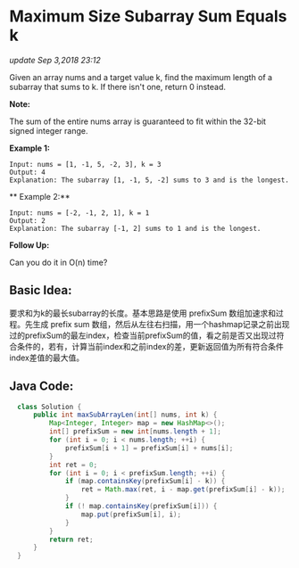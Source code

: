# Maximum Size Subarray Sum Equals k

_update Sep 3,2018 23:12_

Given an array nums and a target value k, find the maximum length of a subarray that sums to k. If there isn't one, return 0 instead.

**Note:**

The sum of the entire nums array is guaranteed to fit within the 32-bit signed integer range.

**Example 1:**

```
Input: nums = [1, -1, 5, -2, 3], k = 3
Output: 4
Explanation: The subarray [1, -1, 5, -2] sums to 3 and is the longest.
```

** Example 2:**

```
Input: nums = [-2, -1, 2, 1], k = 1
Output: 2
Explanation: The subarray [-1, 2] sums to 1 and is the longest.
```

**Follow Up:**

Can you do it in O(n) time?

## Basic Idea:

要求和为k的最长subarray的长度。基本思路是使用 prefixSum 数组加速求和过程。先生成 prefix sum 数组，然后从左往右扫描，用一个hashmap记录之前出现过的prefixSum的最左index，检查当前prefixSum的值，看之前是否又出现过符合条件的，若有，计算当前index和之前index的差，更新返回值为所有符合条件index差值的最大值。

## Java Code:

```java
  class Solution {
      public int maxSubArrayLen(int[] nums, int k) {
          Map<Integer, Integer> map = new HashMap<>();
          int[] prefixSum = new int[nums.length + 1];
          for (int i = 0; i < nums.length; ++i) {
              prefixSum[i + 1] = prefixSum[i] + nums[i];
          }
          int ret = 0;
          for (int i = 0; i < prefixSum.length; ++i) {
              if (map.containsKey(prefixSum[i] - k)) {
                  ret = Math.max(ret, i - map.get(prefixSum[i] - k));
              }
              if (! map.containsKey(prefixSum[i])) {
                  map.put(prefixSum[i], i);
              }
          }
          return ret;
      }
  }
```

